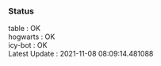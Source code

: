 ### Status


table : OK  
hogwarts : OK  
icy-bot : OK  
Latest Update : 2021-11-08 08:09:14.481088
